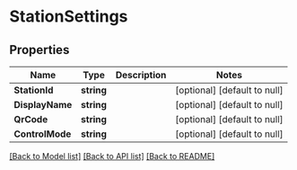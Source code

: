 # StationSettings

## Properties
Name | Type | Description | Notes
------------ | ------------- | ------------- | -------------
**StationId** | **string** |  | [optional] [default to null]
**DisplayName** | **string** |  | [optional] [default to null]
**QrCode** | **string** |  | [optional] [default to null]
**ControlMode** | **string** |  | [optional] [default to null]

[[Back to Model list]](../README.md#documentation-for-models) [[Back to API list]](../README.md#documentation-for-api-endpoints) [[Back to README]](../README.md)


